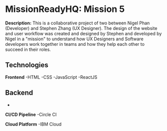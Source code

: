 # MissionReadyHQ: Mission 5

**Description:**
This is a collaborative project of two between Nigel Phan (Developer) and Stephen Zhang (UX Designer). The design of the website and user workflow was created and designed by Stephen and developed by Nigel in a "mission" to understand how UX Designers and Software developers work together in teams and how they help each other to succeed in their roles.

**Technologies**
-



**Frontend**
-HTML
-CSS
-JavaScript
-ReactJS

**Backend**
-
-

**CI/CD Pipeline**
-Circle CI


**Cloud Platform**
-IBM Cloud
